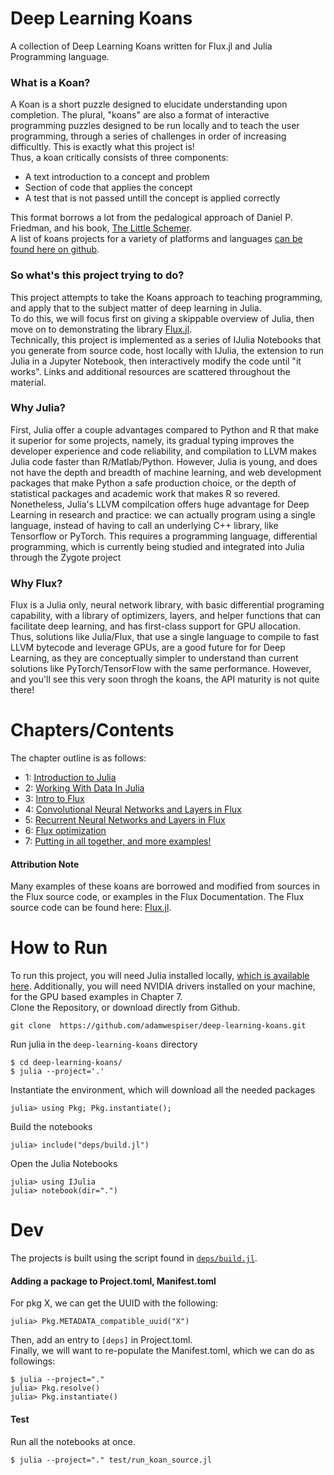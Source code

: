 # Deep Learning Koans
A collection of Deep Learning Koans written for Flux.jl and Julia Programming language.

### What is a Koan?
A Koan is a short puzzle designed to elucidate understanding upon completion. The plural, "koans" are also a format of interactive programming puzzles designed to be run locally and to teach the user programming, through a series of challenges in order of increasing difficultly. This is exactly what this project is!    
Thus, a koan critically consists of three components:     
 - A text introduction to a concept and problem
 - Section of code that applies the concept
 - A test that is not passed untill the concept is applied correctly

This format borrows a lot from the pedalogical approach of Daniel P. Friedman, and his book, [The Little Schemer](https://www.ccs.neu.edu/home/matthias/BTLS/).    
A list of koans projects for a variety of platforms and languages [can be found here on github](https://github.com/ahmdrefat/awesome-koans/blob/master/koans-en.md).    


### So what's this project trying to do?
This project attempts to take the Koans approach to teaching programming, and apply that to the subject matter of deep learning in Julia.  
To do this, we will focus first on giving a skippable overview of Julia, then move on to demonstrating the library [Flux.jl](https://github.com/FluxML/Flux.jl).  
Technically, this project is implemented as a series of IJulia Notebooks that you generate from source code, host locally with IJulia, the extension to run Julia in a Jupyter Notebook, then interactively modify the code until "it works". 
Links and additional resources are scattered throughout the material.    

### Why Julia?
First, Julia offer a couple advantages compared to Python and R that make it superior for some projects, namely, its gradual typing improves the developer experience and code reliability, and compilation to LLVM makes Julia code faster than R/Matlab/Python. 
However, Julia is young, and does not have the depth and breadth of machine learning, and web development packages that make Python a safe production choice, or the depth of statistical packages and academic work that makes R so revered.     
Nonetheless, Julia's LLVM compilcation offers huge advantage for Deep Learning in research and practice: we can actually program using a single language, instead of having to call an underlying C++ library, like Tensorflow or PyTorch. This requires a programming language, differential programming, which is currently being studied and integrated into Julia through the Zygote project

### Why Flux?
Flux is a Julia only, neural network library, with basic differential programing capability, with a library of optimizers, layers, and helper functions that can facilitate deep learning, and has first-class support for GPU allocation.
Thus, solutions like Julia/Flux, that use a single language to compile to fast LLVM bytecode and leverage GPUs, are a good future for for Deep Learning, as they are conceptually simpler to understand than current solutions like PyTorch/TensorFlow with the same performance. However, and you'll see this very soon throgh the koans, the API maturity is not quite there! 


# Chapters/Contents
The chapter outline is as follows:
 - 1: [Introduction to Julia](notebooks/t001_introduction.ipynb)
 - 2: [Working With Data In Julia](notebooks/t002_data_ingestion.ipynb)
 - 3: [Intro to Flux](notebooks/t003_flux_intro.ipynb)
 - 4: [Convolutional Neural Networks and Layers in Flux](notebooks/t004_conv_layers.ipynb)
 - 5: [Recurrent Neural Networks and Layers in Flux](notebooks/t005_recurrent_layers)
 - 6: [Flux optimization](notebooks/t006_optimization.ipynb)
 - 7: [Putting in all together, and more examples!](notebooks/t007_conclusion.ipynb)

#### Attribution Note
Many examples of these koans are borrowed and modified from sources in the Flux source code, or examples in the Flux Documentation. 
The Flux source code can be found here: [Flux.jl](https://github.com/FluxML/Flux.jl).


# How to Run
To run this project, you will need Julia installed locally, [which is available here](https://julialang.org/downloads/index.html).  Additionally, you will need NVIDIA drivers installed on your machine, for the GPU based examples in Chapter 7.    
Clone the Repository, or download directly from Github.    
```
git clone  https://github.com/adamwespiser/deep-learning-koans.git
```

Run julia in the `deep-learning-koans` directory    
```
$ cd deep-learning-koans/
$ julia --project='.'
```

Instantiate the environment, which will download all the needed packages    
```
julia> using Pkg; Pkg.instantiate();
```

Build the notebooks    
```
julia> include("deps/build.jl")
```

Open the Julia Notebooks    
```
julia> using IJulia
julia> notebook(dir=".")    
```

# Dev
The projects is built using the script found in [`deps/build.jl`](deps/build.jl). 

#### Adding a package to Project.toml, Manifest.toml
For pkg X, we can get the UUID with the following:    
```
julia> Pkg.METADATA_compatible_uuid("X")    
```
Then, add an entry to `[deps]` in Project.toml.    
Finally, we will want to re-populate the Manifest.toml, which we can do as followings:    
```
$ julia --project="."    
julia> Pkg.resolve()    
julia> Pkg.instantiate()    
```

#### Test
Run all the notebooks at once.    
```
$ julia --project="." test/run_koan_source.jl
```

